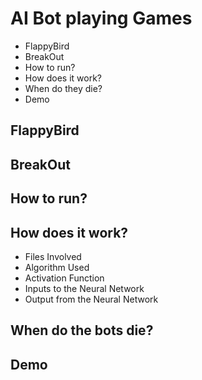 # AI Bot playing Games
* FlappyBird
* BreakOut
* How to run?
* How does it work?
* When do they die?
* Demo

## FlappyBird
## BreakOut
## How to run?
## How does it work?
* Files Involved
* Algorithm Used
* Activation Function
* Inputs to the Neural Network
* Output from the Neural Network

## When do the bots die?
## Demo
